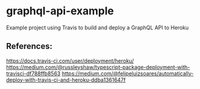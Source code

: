 # graphql-api-example

Example project using Travis to build and deploy a GraphQL API to Heroku

## References:

<https://docs.travis-ci.com/user/deployment/heroku/>
<https://medium.com/@russleyshaw/typescript-package-deployment-with-travisci-df788ffb8563>
<https://medium.com/@felipeluizsoares/automatically-deploy-with-travis-ci-and-heroku-ddba1361647f>
